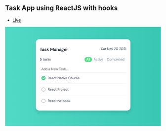 ## Task App using ReactJS with hooks


- [Live](https://hakangundogdu.github.io/task-app/)

<a href="https://hakangundogdu.github.io/task-app/">![NWS](https://github.com/hakangundogdu/task-app/raw/master/src/images/task-app.png)</a>
